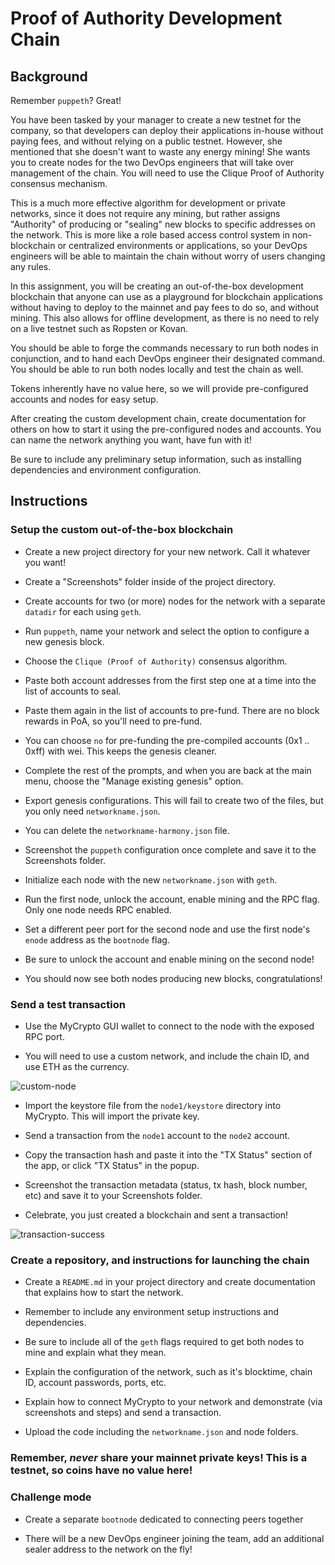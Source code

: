 # Proof of Authority Development Chain

## Background

Remember `puppeth`? Great!

You have been tasked by your manager to create a new testnet for the company, so that developers can deploy their
applications in-house without paying fees, and without relying on a public testnet. However, she mentioned that she
doesn't want to waste any energy mining! She wants you to create nodes for the two DevOps engineers that will
take over management of the chain. You will need to use the Clique Proof of Authority consensus mechanism.

This is a much more effective algorithm for development or private networks, since it does not require any mining,
but rather assigns "Authority" of producing or "sealing" new blocks to specific addresses on the network.
This is more like a role based access control system in non-blockchain or centralized environments or applications,
so your DevOps engineers will be able to maintain the chain without worry of users changing any rules.

In this assignment, you will be creating an out-of-the-box development blockchain that anyone can use as a playground
for blockchain applications without having to deploy to the mainnet and pay fees to do so, and without mining.
This also allows for offline development, as there is no need to rely on a live testnet such as Ropsten or Kovan.

You should be able to forge the commands necessary to run both nodes in conjunction, and to hand each DevOps engineer
their designated command. You should be able to run both nodes locally and test the chain as well.

Tokens inherently have no value here, so we will provide pre-configured accounts and nodes for easy setup.

After creating the custom development chain, create documentation for others on how to start it using the pre-configured
nodes and accounts. You can name the network anything you want, have fun with it!

Be sure to include any preliminary setup information, such as installing dependencies and environment configuration.

## Instructions

### Setup the custom out-of-the-box blockchain

- Create a new project directory for your new network. Call it whatever you want!

- Create a "Screenshots" folder inside of the project directory.

- Create accounts for two (or more) nodes for the network with a separate `datadir` for each using `geth`.

- Run `puppeth`, name your network and select the option to configure a new genesis block.

- Choose the `Clique (Proof of Authority)` consensus algorithm.

- Paste both account addresses from the first step one at a time into the list of accounts to seal.

- Paste them again in the list of accounts to pre-fund. There are no block rewards in PoA, so you'll need to pre-fund.

- You can choose `no` for pre-funding the pre-compiled accounts (0x1 .. 0xff) with wei. This keeps the genesis cleaner.

- Complete the rest of the prompts, and when you are back at the main menu, choose the "Manage existing genesis" option.

- Export genesis configurations. This will fail to create two of the files, but you only need `networkname.json`.

- You can delete the `networkname-harmony.json` file.

- Screenshot the `puppeth` configuration once complete and save it to the Screenshots folder.

- Initialize each node with the new `networkname.json` with `geth`.

- Run the first node, unlock the account, enable mining and the RPC flag. Only one node needs RPC enabled.

- Set a different peer port for the second node and use the first node's `enode` address as the `bootnode` flag.

- Be sure to unlock the account and enable mining on the second node!

- You should now see both nodes producing new blocks, congratulations!

### Send a test transaction

- Use the MyCrypto GUI wallet to connect to the node with the exposed RPC port.

- You will need to use a custom network, and include the chain ID, and use ETH as the currency.

![custom-node](Images/custom-node.png)

- Import the keystore file from the `node1/keystore` directory into MyCrypto. This will import the private key.

- Send a transaction from the `node1` account to the `node2` account.

- Copy the transaction hash and paste it into the "TX Status" section of the app, or click "TX Status" in the popup.

- Screenshot the transaction metadata (status, tx hash, block number, etc) and save it to your Screenshots folder.

- Celebrate, you just created a blockchain and sent a transaction!

![transaction-success](Images/transaction-success.png)

### Create a repository, and instructions for launching the chain

- Create a `README.md` in your project directory and create documentation that explains how to start the network.

- Remember to include any environment setup instructions and dependencies.

- Be sure to include all of the `geth` flags required to get both nodes to mine and explain what they mean.

- Explain the configuration of the network, such as it's blocktime, chain ID, account passwords, ports, etc.

- Explain how to connect MyCrypto to your network and demonstrate (via screenshots and steps) and send a transaction.

- Upload the code including the `networkname.json` and node folders.

### Remember, *never* share your mainnet private keys! This is a testnet, so coins have no value here!

### Challenge mode

- Create a separate `bootnode` dedicated to connecting peers together

- There will be a new DevOps engineer joining the team, add an additional sealer address to the network on the fly!
